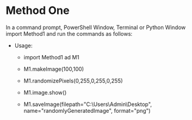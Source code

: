 # Method One

In a command prompt, PowerShell Window, Terminal or Python Window import Method1 and run the commands as follows:

- Usage:

  - import Method1 ad M1

  - M1.makeImage(100,100)

  - M1.randomizePixels(0,255,0,255,0,255)

  - M1.image.show()

  - M1.saveImage(filepath="C:\\Users\\Admin\\Desktop", name="randomlyGeneratedImage", format="png")
